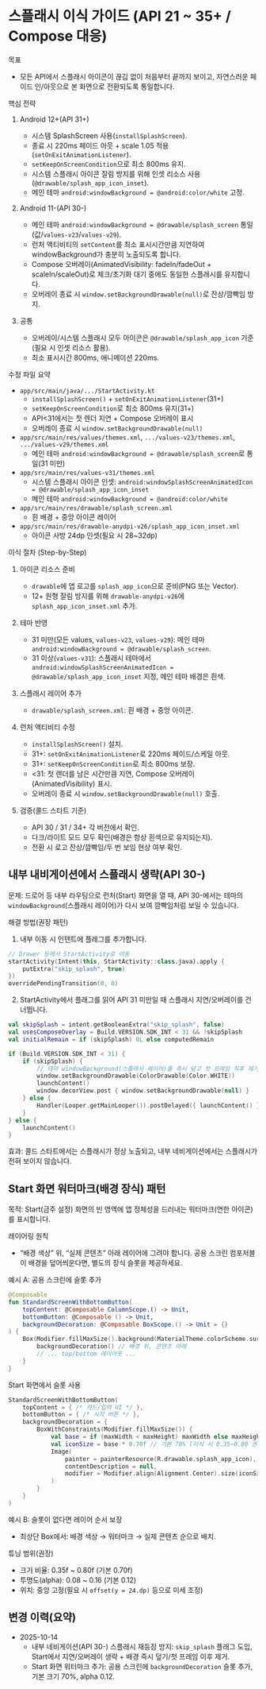 # 스플래시 이식 가이드 (API 21 ~ 35+ / Compose 대응)

목표
- 모든 API에서 스플래시 아이콘이 끊김 없이 처음부터 끝까지 보이고, 자연스러운 페이드 인/아웃으로 본 화면으로 전환되도록 통일합니다.

핵심 전략
1) Android 12+(API 31+)
   - 시스템 SplashScreen 사용(`installSplashScreen`).
   - 종료 시 220ms 페이드 아웃 + scale 1.05 적용(`setOnExitAnimationListener`).
   - `setKeepOnScreenCondition`으로 최소 800ms 유지.
   - 시스템 스플래시 아이콘 잘림 방지를 위해 인셋 리소스 사용(`@drawable/splash_app_icon_inset`).
   - 메인 테마 `android:windowBackground = @android:color/white` 고정.

2) Android 11-(API 30-)
   - 메인 테마 `android:windowBackground = @drawable/splash_screen` 통일(값/`values-v23`/`values-v29`).
   - 런처 액티비티의 `setContent`를 최소 표시시간만큼 지연하여 windowBackground가 충분히 노출되도록 합니다.
   - Compose 오버레이(AnimatedVisibility: fadeIn/fadeOut + scaleIn/scaleOut)로 체크/초기화 대기 중에도 동일한 스플래시를 유지합니다.
   - 오버레이 종료 시 `window.setBackgroundDrawable(null)`로 잔상/깜빡임 방지.

3) 공통
   - 오버레이/시스템 스플래시 모두 아이콘은 `@drawable/splash_app_icon` 기준(필요 시 인셋 리소스 활용).
   - 최소 표시시간 800ms, 애니메이션 220ms.

수정 파일 요약
- `app/src/main/java/.../StartActivity.kt`
  - `installSplashScreen()` + `setOnExitAnimationListener`(31+)
  - `setKeepOnScreenCondition`로 최소 800ms 유지(31+)
  - API<31에서는 첫 렌더 지연 + Compose 오버레이 표시
  - 오버레이 종료 시 `window.setBackgroundDrawable(null)`
- `app/src/main/res/values/themes.xml`, `.../values-v23/themes.xml`, `.../values-v29/themes.xml`
  - 메인 테마 `android:windowBackground = @drawable/splash_screen`로 통일(31 미만)
- `app/src/main/res/values-v31/themes.xml`
  - 시스템 스플래시 아이콘 인셋: `android:windowSplashScreenAnimatedIcon = @drawable/splash_app_icon_inset`
  - 메인 테마 `android:windowBackground = @android:color/white`
- `app/src/main/res/drawable/splash_screen.xml`
  - 흰 배경 + 중앙 아이콘 레이어
- `app/src/main/res/drawable-anydpi-v26/splash_app_icon_inset.xml`
  - 아이콘 사방 24dp 인셋(필요 시 28~32dp)

이식 절차 (Step-by-Step)
1) 아이콘 리소스 준비
   - `drawable`에 앱 로고를 `splash_app_icon`으로 준비(PNG 또는 Vector).
   - 12+ 원형 잘림 방지를 위해 `drawable-anydpi-v26`에 `splash_app_icon_inset.xml` 추가.

2) 테마 반영
   - 31 미만(모든 values, `values-v23`, `values-v29`): 메인 테마 `android:windowBackground = @drawable/splash_screen`.
   - 31 이상(`values-v31`): 스플래시 테마에서 `android:windowSplashScreenAnimatedIcon = @drawable/splash_app_icon_inset` 지정, 메인 테마 배경은 흰색.

3) 스플래시 레이어 추가
   - `drawable/splash_screen.xml`: 흰 배경 + 중앙 아이콘.

4) 런처 액티비티 수정
   - `installSplashScreen()` 설치.
   - 31+: `setOnExitAnimationListener`로 220ms 페이드/스케일 아웃.
   - 31+: `setKeepOnScreenCondition`로 최소 800ms 보장.
   - <31: 첫 렌더를 남은 시간만큼 지연, Compose 오버레이(AnimatedVisibility) 표시.
   - 오버레이 종료 시 `window.setBackgroundDrawable(null)` 호출.

5) 검증(콜드 스타트 기준)
   - API 30 / 31 / 34+ 각 버전에서 확인.
   - 다크/라이트 모드 모두 확인(배경은 항상 흰색으로 유지되는지).
   - 전환 시 로고 잔상/깜빡임/두 번 보임 현상 여부 확인.

## 내부 내비게이션에서 스플래시 생략(API 30-)
문제: 드로어 등 내부 라우팅으로 런처(Start) 화면을 열 때, API 30-에서는 테마의 `windowBackground`(스플래시 레이어)가 다시 보여 깜빡임처럼 보일 수 있습니다.

해결 방법(권장 패턴)
1) 내부 이동 시 인텐트에 플래그를 추가합니다.
```kotlin
// Drawer 등에서 StartActivity로 이동
startActivity(Intent(this, StartActivity::class.java).apply {
    putExtra("skip_splash", true)
})
overridePendingTransition(0, 0)
```
2) StartActivity에서 플래그를 읽어 API 31 미만일 때 스플래시 지연/오버레이를 건너뜁니다.
```kotlin
val skipSplash = intent.getBooleanExtra("skip_splash", false)
val usesComposeOverlay = Build.VERSION.SDK_INT < 31 && !skipSplash
val initialRemain = if (skipSplash) 0L else computedRemain

if (Build.VERSION.SDK_INT < 31) {
    if (skipSplash) {
        // 테마 windowBackground(스플래시 레이어)를 즉시 덮고 첫 프레임 직후 제거
        window.setBackgroundDrawable(ColorDrawable(Color.WHITE))
        launchContent()
        window.decorView.post { window.setBackgroundDrawable(null) }
    } else {
        Handler(Looper.getMainLooper()).postDelayed({ launchContent() }, remain)
    }
} else {
    launchContent()
}
```
효과: 콜드 스타트에서는 스플래시가 정상 노출되고, 내부 네비게이션에서는 스플래시가 전혀 보이지 않습니다.

## Start 화면 워터마크(배경 장식) 패턴
목적: Start(금주 설정) 화면의 빈 영역에 앱 정체성을 드러내는 워터마크(연한 아이콘)를 표시합니다.

레이어링 원칙
- “배경 색상” 위, “실제 콘텐츠” 아래 레이어에 그려야 합니다. 공용 스크린 컴포저블이 배경을 덮어씌운다면, 별도의 장식 슬롯을 제공하세요.

예시 A: 공용 스크린에 슬롯 추가
```kotlin
@Composable
fun StandardScreenWithBottomButton(
    topContent: @Composable ColumnScope.() -> Unit,
    bottomButton: @Composable () -> Unit,
    backgroundDecoration: @Composable BoxScope.() -> Unit = {}
) {
    Box(Modifier.fillMaxSize().background(MaterialTheme.colorScheme.surfaceVariant)) {
        backgroundDecoration() // 배경 위, 콘텐츠 아래
        // ... top/bottom 레이아웃 ...
    }
}
```
Start 화면에서 슬롯 사용
```kotlin
StandardScreenWithBottomButton(
    topContent = { /* 카드/입력 UI */ },
    bottomButton = { /* 시작 버튼 */ },
    backgroundDecoration = {
        BoxWithConstraints(Modifier.fillMaxSize()) {
            val base = if (maxWidth < maxHeight) maxWidth else maxHeight
            val iconSize = base * 0.70f // 기본 70% (이식 시 0.35~0.80 권장)
            Image(
                painter = painterResource(R.drawable.splash_app_icon),
                contentDescription = null,
                modifier = Modifier.align(Alignment.Center).size(iconSize).alpha(0.12f)
            )
        }
    }
)
```
예시 B: 슬롯이 없다면 레이어 순서 보장
- 최상단 Box에서: 배경 색상 → 워터마크 → 실제 콘텐츠 순으로 배치.

튜닝 범위(권장)
- 크기 비율: 0.35f ~ 0.80f (기본 0.70f)
- 투명도(alpha): 0.08 ~ 0.16 (기본 0.12)
- 위치: 중앙 고정(필요 시 `offset(y = 24.dp)` 등으로 미세 조정)

## 변경 이력(요약)
- 2025-10-14
  - 내부 네비게이션(API 30-) 스플래시 재등장 방지: `skip_splash` 플래그 도입, Start에서 지연/오버레이 생략 + 배경 즉시 덮기/첫 프레임 이후 제거.
  - Start 화면 워터마크 추가: 공용 스크린에 `backgroundDecoration` 슬롯 추가, 기본 크기 70%, alpha 0.12.
